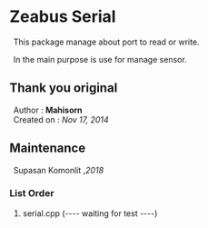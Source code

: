 <h1> Zeabus Serial </h1>  
&ensp;This package manage about port to read or write.<br/>

&ensp;In the main purpose is use for manage sensor.<br/>

<h2> Thank you original </h2>
&ensp;Author : <strong>Mahisorn</strong><br/>
&ensp;Created on : <em>Nov 17, 2014</em>

<h2> Maintenance </h2>
&ensp;Supasan Komonlit ,<em>2018</em>

<h3> List Order </h3>
<ol>
<li>serial.cpp (---- waiting for test ----)</li>
</ol>
